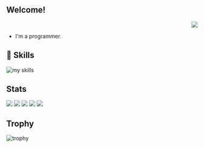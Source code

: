 ## Welcome!

<!--
**yiadka/yiadka** is a ✨ _special_ ✨ repository because its `README.md` (this file) appears on your GitHub profile.

Here are some ideas to get you started:

- 🔭 I’m currently working on ...
- 🌱 I’m currently learning ...
- 👯 I’m looking to collaborate on ...
- 🤔 I’m looking for help with ...
- 💬 Ask me about ...
- 📫 How to reach me: ...
- 😄 Pronouns: ...
- ⚡ Fun fact: ...
-->
<div align="right">
  <img src="https://komarev.com/ghpvc/?username=yiadka" />
</div>

- I'm a programmer.

## 🌱 Skills
<img alt="my skills" src="https://skillicons.dev/icons?theme=dark&perline=7&i=html,css,js,ts,react,ruby,python,fastapi,go,docker,terraform" />
<br>

## Stats
![](http://github-profile-summary-cards.vercel.app/api/cards/profile-details?username=yiadka&theme=gruvbox)
![](http://github-profile-summary-cards.vercel.app/api/cards/repos-per-language?username=yiadka&theme=gruvbox)
![](http://github-profile-summary-cards.vercel.app/api/cards/most-commit-language?username=yiadka&theme=gruvbox)
![](http://github-profile-summary-cards.vercel.app/api/cards/stats?username=yiadka&theme=gruvbox)
![](http://github-profile-summary-cards.vercel.app/api/cards/productive-time?username=yiadka&theme=gruvbox&utcOffset=9)

## Trophy
![trophy](https://github-profile-trophy.vercel.app/?username=yiadka&theme=gruvbox)
